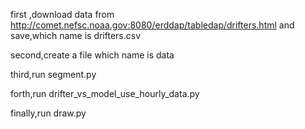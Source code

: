first ,download data from http://comet.nefsc.noaa.gov:8080/erddap/tabledap/drifters.html and save,which name is drifters.csv

second,create a file which name is data

third,run segment.py

forth,run drifter_vs_model_use_hourly_data.py

finally,run draw.py
